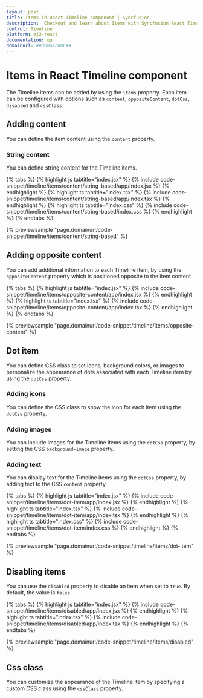 ```yaml
---
layout: post
title: Items in React Timeline component | Syncfusion
description:  Checkout and learn about Items with Syncfusion React Timeline component of Syncfusion Essential JS 2 and more.
control: Timeline
platform: ej2-react
documentation: ug
domainurl: ##DomainURL##
---
```


# Items in React Timeline component

The Timeline items can be added by using the `items` property. Each item can be configured with options such as `content`, `oppositeContent`, `dotCss`, `disabled` and `cssClass`.

## Adding content

You can define the item content using the `content` property.

### String content

You can define string content for the Timeline items.

{% tabs %}
{% highlight js tabtitle="index.jsx" %}
{% include code-snippet/timeline/items/content/string-based/app/index.jsx %}
{% endhighlight %}
{% highlight ts tabtitle="index.tsx" %}
{% include code-snippet/timeline/items/content/string-based/app/index.tsx %}
{% endhighlight %}
{% highlight ts tabtitle="index.css" %}
{% include code-snippet/timeline/items/content/string-based/index.css %}
{% endhighlight %}
{% endtabs %}

{% previewsample "page.domainurl/code-snippet/timeline/items/content/string-based" %}

## Adding opposite content

You can add additional information to each Timeline item, by using the `oppositeContent` property which is positioned opposite to the item content.

{% tabs %}
{% highlight js tabtitle="index.jsx" %}
{% include code-snippet/timeline/items/opposite-content/app/index.jsx %}
{% endhighlight %}
{% highlight ts tabtitle="index.tsx" %}
{% include code-snippet/timeline/items/opposite-content/app/index.tsx %}
{% endhighlight %}
{% endtabs %}

{% previewsample "page.domainurl/code-snippet/timeline/items/opposite-content" %}

## Dot item

You can define CSS class to set icons, background colors, or images to personalize the appearance of dots associated with each Timeline item by using the `dotCss` property.

### Adding icons

You can define the CSS class to show the icon for each item using the `dotCss` property.

### Adding images

You can include images for the Timeline items using the `dotCss` property, by setting the CSS `background-image` property.

### Adding text

You can display text for the Timeline items using the `dotCss` property, by adding text to the CSS `content` property.

{% tabs %}
{% highlight js tabtitle="index.jsx" %}
{% include code-snippet/timeline/items/dot-item/app/index.jsx %}
{% endhighlight %}
{% highlight ts tabtitle="index.tsx" %}
{% include code-snippet/timeline/items/dot-item/app/index.tsx %}
{% endhighlight %}
{% highlight ts tabtitle="index.css" %}
{% include code-snippet/timeline/items/dot-item/index.css %}
{% endhighlight %}
{% endtabs %}

{% previewsample "page.domainurl/code-snippet/timeline/items/dot-item" %}

## Disabling items

You can use the `disabled` property to disable an item when set to `true`. By default, the value is `false`.

{% tabs %}
{% highlight js tabtitle="index.jsx" %}
{% include code-snippet/timeline/items/disabled/app/index.jsx %}
{% endhighlight %}
{% highlight ts tabtitle="index.tsx" %}
{% include code-snippet/timeline/items/disabled/app/index.tsx %}
{% endhighlight %}
{% endtabs %}

{% previewsample "page.domainurl/code-snippet/timeline/items/disabled" %}

## Css class

You can customize the appearance of the Timeline item by specifying a custom CSS class using the `cssClass` property.
